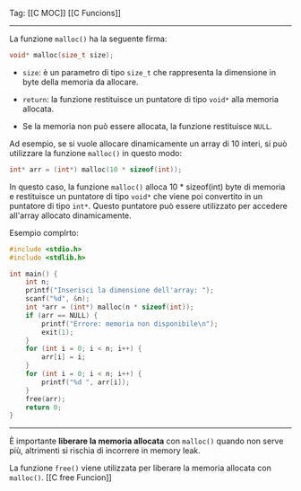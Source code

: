 Tag: [[C MOC]] [[C Funcions]]

---

La funzione `malloc()` ha la seguente firma:

```c
void* malloc(size_t size);
```

- `size`: è un parametro di tipo `size_t` che rappresenta la dimensione in byte della memoria da allocare.

- `return`: la funzione restituisce un puntatore di tipo `void*` alla memoria allocata. 
- Se la memoria non può essere allocata, la funzione restituisce `NULL`.

Ad esempio, se si vuole allocare dinamicamente un array di 10 interi, si può utilizzare la funzione `malloc()` in questo modo:
```c
int* arr = (int*) malloc(10 * sizeof(int));
```
In questo caso, la funzione `malloc()` alloca 10 * sizeof(int) byte di memoria e restituisce un puntatore di tipo `void*` che viene poi convertito in un puntatore di tipo `int*`. Questo puntatore può essere utilizzato per accedere all'array allocato dinamicamente.

Esempio complrto:
```c
#include <stdio.h>
#include <stdlib.h>

int main() {
    int n;
    printf("Inserisci la dimensione dell'array: ");
    scanf("%d", &n);
    int *arr = (int*) malloc(n * sizeof(int));
    if (arr == NULL) {
        printf("Errore: memoria non disponibile\n");
        exit(1);
    }
    for (int i = 0; i < n; i++) {
        arr[i] = i;
    }
    for (int i = 0; i < n; i++) {
        printf("%d ", arr[i]);
    }
    free(arr);
    return 0;
}
```

---
È importante **liberare la memoria allocata** con `malloc()` quando non serve più, altrimenti si rischia di incorrere in memory leak. 

La funzione `free()` viene utilizzata per liberare la memoria allocata con `malloc()`.
[[C free Funcion]]
